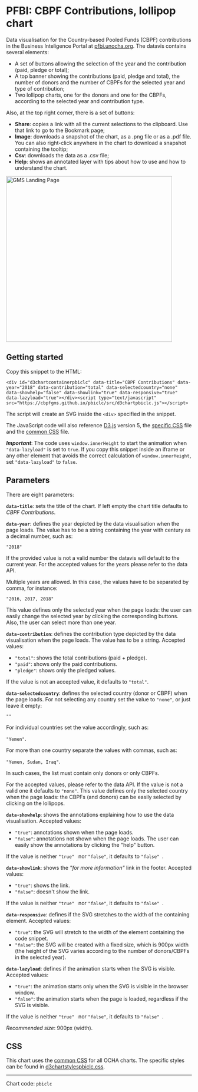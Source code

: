 # PFBI: CBPF Contributions, lollipop chart

Data visualisation for the Country-based Pooled Funds (CBPF) contributions in the Business Inteligence Portal at [pfbi.unocha.org](https://pfbi.unocha.org). The datavis contains several elements:

- A set of buttons allowing the selection of the year and the contribution (paid, pledge or total);
- A top banner showing the contributions (paid, pledge and total), the number of donors and the number of CBPFs for the selected year and type of contribution;
- Two lollipop charts, one for the donors and one for the CBPFs, according to the selected year and contribution type.

Also, at the top right corner, there is a set of buttons:

- **Share**: copies a link with all the current selections to the clipboard. Use that link to go to the Bookmark page;
- **Image**: downloads a snapshot of the chart, as a .png file or as a .pdf file. You can also right-click anywhere in the chart to download a snapshot containing the tooltip;
- **Csv**: downloads the data as a .csv file;
- **Help**: shows an annotated layer with tips about how to use and how to understand the chart.

<img alt="GMS Landing Page" src="https://cbpfgms.github.io/img/thumbnails/pbiclc.png" width="450">

## Getting started

Copy this snippet to the HTML:

```<div id="d3chartcontainerpbiclc" data-title="CBPF Contributions" data-year="2018" data-contribution="total" data-selectedcountry="none" data-showhelp="false" data-showlink="true" data-responsive="true" data-lazyload="true"></div><script type="text/javascript" src="https://cbpfgms.github.io/pbiclc/src/d3chartpbiclc.js"></script>```

The script will create an SVG inside the `<div>` specified in the snippet.

The JavaScript code will also reference [D3.js](https://d3js.org) version 5, the [specific CSS](https://github.com/CBPFGMS/cbpfgms.github.io/raw/master/css/d3chartstylespbiclc.css) file and the [common CSS](https://github.com/CBPFGMS/cbpfgms.github.io/raw/master/css/d3chartstyles.css) file.

***Important***: The code uses `window.innerHeight` to start the animation when `"data-lazyload"` is set to `true`. If you copy this snippet inside an iframe or any other element that avoids the correct calculation of `window.innerHeight`, set `"data-lazyload"` to `false`.

## Parameters

There are eight parameters:

**`data-title`**: sets the title of the chart. If left empty the chart title defaults to *CBPF Contributions*.

**`data-year`**: defines the year depicted by the data visualisation when the page loads. The value has to be a string containing the year with century as a decimal number, such as:

 `"2018"`

If the provided value is not a valid number the datavis will default to the current year. For the accepted values for the years please refer to the data API.

Multiple years are allowed. In this case, the values have to be separated by comma, for instance:

`"2016, 2017, 2018"`

This value defines only the selected year when the page loads: the user can easily change the selected year by clicking the corresponding buttons. Also, the user can select more than one year.

**`data-contribution`**: defines the contribution type depicted by the data visualisation when the page loads. The value has to be a string. Accepted values:

- `"total"`: shows the total contributions (paid + pledge).
- `"paid"`: shows only the paid contributions.
- `"pledge"`: shows only the pledged values.

If the value is not an accepted value, it defaults to `"total"`.

**`data-selectedcountry`**: defines the selected country (donor or CBPF) when the page loads. For not selecting any country set the value to `"none"`, or just leave it empty:

`""`

For individual countries set the value accordingly, such as:

`"Yemen"`.

For more than one country separate the values with commas, such as:

`"Yemen, Sudan, Iraq"`.

In such cases, the list must contain only donors or only CBPFs.

For the accepted values, please refer to the data API. If the value is not a valid one it defaults to `"none"`. This value defines only the selected country when the page loads: the CBPFs (and donors) can be easily selected by clicking on the lollipops.

**`data-showhelp`**: shows the annotations explaining how to use the data visualisation. Accepted values:

- `"true"`: annotations shown when the page loads.
- `"false"`: annotations not shown when the page loads. The user can easily show the annotations by clicking the "help" button.

If the value is neither `"true" ` nor `"false"`, it defaults to `"false" `.

**`data-showlink`**: shows the *"for more information"* link in the footer. Accepted values:

- `"true"`: shows the link.
- `"false"`: doesn't show the link.

If the value is neither `"true" ` nor `"false"`, it defaults to `"false" `.

**`data-responsive`**: defines if the SVG stretches to the width of the containing element. Accepted values:

- `"true"`: the SVG will stretch to the width of the element containing the code snippet.
- `"false"`: the SVG will be created with a fixed size, which is 900px width (the height of the SVG varies according to the number of donors/CBPFs in the selected year).

**`data-lazyload`**: defines if the animation starts when the SVG is visible. Accepted values:

- `"true"`: the animation starts only when the SVG is visible in the browser window.
- `"false"`: the animation starts when the page is loaded, regardless if the SVG is visible.

If the value is neither `"true" ` nor `"false"`, it defaults to `"false" `.

*Recommended size*: 900px (width).


## CSS

This chart uses the [common CSS](https://github.com/CBPFGMS/cbpfgms.github.io/raw/master/css/) for all OCHA charts. The specific styles can be found in [d3chartstylespbiclc.css](https://github.com/CBPFGMS/cbpfgms.github.io/blob/master/css/d3chartstylespbiclc.css).

---
Chart code: `pbiclc`
